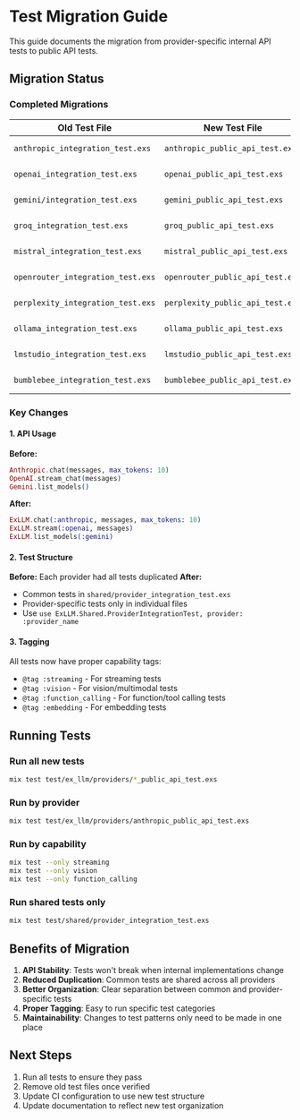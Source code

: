 # Test Migration Guide

This guide documents the migration from provider-specific internal API tests to public API tests.

## Migration Status

### Completed Migrations

| Old Test File | New Test File | Status |
|--------------|---------------|---------|
| `anthropic_integration_test.exs` | `anthropic_public_api_test.exs` | ✅ Completed |
| `openai_integration_test.exs` | `openai_public_api_test.exs` | ✅ Completed |
| `gemini/integration_test.exs` | `gemini_public_api_test.exs` | ✅ Completed |
| `groq_integration_test.exs` | `groq_public_api_test.exs` | ✅ Completed |
| `mistral_integration_test.exs` | `mistral_public_api_test.exs` | ✅ Completed |
| `openrouter_integration_test.exs` | `openrouter_public_api_test.exs` | ✅ Completed |
| `perplexity_integration_test.exs` | `perplexity_public_api_test.exs` | ✅ Completed |
| `ollama_integration_test.exs` | `ollama_public_api_test.exs` | ✅ Completed |
| `lmstudio_integration_test.exs` | `lmstudio_public_api_test.exs` | ✅ Completed |
| `bumblebee_integration_test.exs` | `bumblebee_public_api_test.exs` | ✅ Completed |

### Key Changes

#### 1. API Usage
**Before:**
```elixir
Anthropic.chat(messages, max_tokens: 10)
OpenAI.stream_chat(messages)
Gemini.list_models()
```

**After:**
```elixir
ExLLM.chat(:anthropic, messages, max_tokens: 10)
ExLLM.stream(:openai, messages)
ExLLM.list_models(:gemini)
```

#### 2. Test Structure
**Before:** Each provider had all tests duplicated
**After:** 
- Common tests in `shared/provider_integration_test.exs`
- Provider-specific tests only in individual files
- Use `use ExLLM.Shared.ProviderIntegrationTest, provider: :provider_name`

#### 3. Tagging
All tests now have proper capability tags:
- `@tag :streaming` - For streaming tests
- `@tag :vision` - For vision/multimodal tests
- `@tag :function_calling` - For function/tool calling tests
- `@tag :embedding` - For embedding tests

## Running Tests

### Run all new tests
```bash
mix test test/ex_llm/providers/*_public_api_test.exs
```

### Run by provider
```bash
mix test test/ex_llm/providers/anthropic_public_api_test.exs
```

### Run by capability
```bash
mix test --only streaming
mix test --only vision
mix test --only function_calling
```

### Run shared tests only
```bash
mix test test/shared/provider_integration_test.exs
```

## Benefits of Migration

1. **API Stability**: Tests won't break when internal implementations change
2. **Reduced Duplication**: Common tests are shared across all providers
3. **Better Organization**: Clear separation between common and provider-specific tests
4. **Proper Tagging**: Easy to run specific test categories
5. **Maintainability**: Changes to test patterns only need to be made in one place

## Next Steps

1. Run all tests to ensure they pass
2. Remove old test files once verified
3. Update CI configuration to use new test structure
4. Update documentation to reflect new test organization